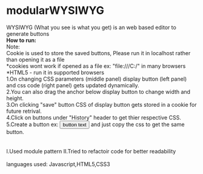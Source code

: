 # modularWYSIWYG

WYSIWYG (What you see is what you get) is an web based editor to generate buttons
<br/>
<strong>How to run:</strong><br/>
 Note:<br/>
  Cookie is used to store the saved buttons, Please run it in localhost rather than opening it as a file<br/>
  *cookies wont work if opened as a file ex: "file:///C:/" in many browsers<br/>
  *HTML5 - run it in supported browsers<br/>
  1.On changing  CSS parameters (middle panel) display button (left panel) and css code (right panel) gets updated dynamically.<br/>
  2.You can also drag the anchor below  display button to change width and height.<br/>
  3.On clicking "save" button CSS of display button gets stored in a cookie for future retrival.<br/>
  4.Click on buttons under "History" header to get thier respective CSS.<br/>
  5.Create a button ex: <button id="my-button1/2/3...">button text</button> and just copy the css to get the same button. <br/>
  <br/>
  <br/>
  I.Used module pattern 
  II.Tried to refactoir code for better readability
  <br/>
  <br/>
  languages used: Javascript,HTML5,CSS3
  
  
